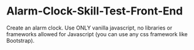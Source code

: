 # Alarm-Clock-Skill-Test-Front-End
Create an alarm clock. Use ONLY vanilla javascript, no libraries or frameworks allowed for Javascript (you can use any css framework like Bootstrap).
